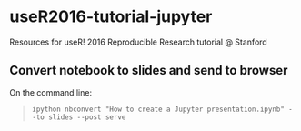 # useR2016-tutorial-jupyter

Resources for useR! 2016 Reproducible Research tutorial @ Stanford

## Convert notebook to slides and send to browser
On the command line:

>  `ipython nbconvert "How to create a Jupyter presentation.ipynb" --to slides --post serve`
